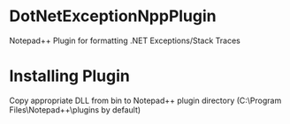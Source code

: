 # DotNetExceptionNppPlugin
Notepad++ Plugin for formatting .NET Exceptions/Stack Traces

# Installing Plugin
Copy appropriate DLL from bin to Notepad++ plugin directory (C:\Program Files\Notepad++\plugins by default)
